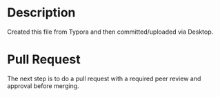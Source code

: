 # Description

Created this file from Typora and then committed/uploaded via Desktop.



# Pull Request

The next step is to do a pull request with a required peer review and approval before merging. 